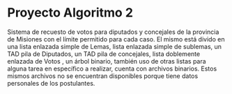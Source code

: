 # Proyecto Algoritmo 2

Sistema de recuesto de votos para diputados y concejales de la provincia de Misiones con el límite permitido para cada caso. El mismo está divido en una lista enlazada simple de Lemas, lista enlazada simple de sublemas, un TAD pila de Diputados, un TAD pila de concejales, lista doblemente enlazada de Votos , un árbol binario, también uso de otras listas para alguna tarea en específico a realizar, cuenta con archivos binarios.
Estos mismos archivos no se encuentran disponibles porque tiene datos personales de los postulantes.
